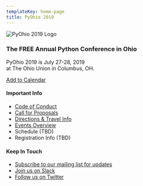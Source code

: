 ```yaml
---
templateKey: home-page
title: PyOhio 2019
---
```


![PyOhio 2019 Logo](/2019/img/pyohio-2019-transparent-300x225.png)

### The FREE Annual Python Conference in Ohio

PyOhio 2019 is July 27-28, 2019 <br>at The Ohio Union in Columbus, OH.

<a href="http://add.eventable.com/events/5cb486bda9aa77001a31d0b3/5cb486bf41527a001bc7badf/" class="eventable-link" target="_blank" data-key="5cb486bda9aa77001a31d0b3" data-event="5cb486bf41527a001bc7badf" data-style="3">Add to Calendar</a>
<script>!function(d,s,id){var js,fjs=d.getElementsByTagName(s)[0];if(!d.getElementById(id)){js=d.createElement(s);js.id=id;js.src='https://plugins.eventable.com/eventable.js';fjs.parentNode.insertBefore(js,fjs);}}(document,'script', 'eventable-script');</script>

#### Important Info

* [Code of Conduct](/about/code-of-conduct)
* [Call for Proposals](/speak/cfp)
* [Directions & Travel Info](/attend/travel-directions)
* [Events Overview](/events)
* Schedule (TBD)
* Registration Info (TBD)

#### Keep In Touch

* [Subscribe to our mailing list for updates](/news/keep-in-touch)
* [Join us on Slack](https://slack.pyohio.org/)
* [Follow us on Twitter](https://twitter.com/pyohio)

<script type="application/ld+json">
{
  "@context": "https://schema.org",
  "@type": "Event",
  "name": "PyOhio 2019",
  "startDate": "2019-07-27T10:00-05:00",
  "location": {
    "@type": "Place",
    "name": "The Ohio Union",
    "address": {
      "@type": "PostalAddress",
      "streetAddress": "1739 N. High St",
      "addressLocality": "Columbus",
      "postalCode": "43210",
      "addressRegion": "OH",
      "addressCountry": "US"
    }
  },
  "image": [
    "https://www.pyohio.org/2019/img/pyohio-2019-og.png"
   ],
  "description": "The FREE Python community conference in Columbus, OH, July 27-28, 2019.",
  "endDate": "2019-07-28T17:00-05:00",
  "offers": {
    "@type": "Offer",
    "url": "https://www.pyohio.org/2019/",
    "price": "0",
    "priceCurrency": "USD",
    "availability": "https://schema.org/InStock",
    "validFrom": "2019-04-15T09:00-05:00"
  }
}
</script>